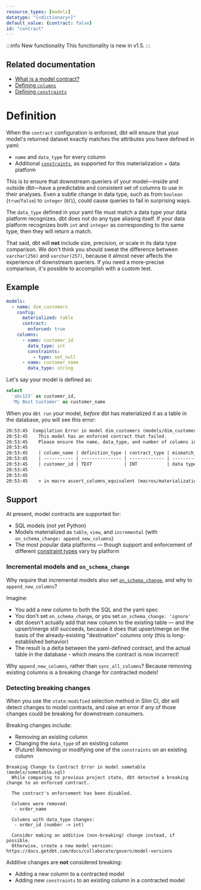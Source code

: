```yaml
---
resource_types: [models]
datatype: "{<dictionary>}"
default_value: {contract: false}
id: "contract"
---
```


:::info New functionality
This functionality is new in v1.5.
:::

## Related documentation
- [What is a model contract?](govern/model-contracts)
- [Defining `columns`](resource-properties/columns)
- [Defining `constraints`](resource-properties/constraints)

# Definition

When the `contract` configuration is enforced, dbt will ensure that your model's returned dataset exactly matches the attributes you have defined in yaml:
- `name` and `data_type` for every column
- Additional [`constraints`](resource-properties/constraints), as supported for this materialization + data platform

This is to ensure that downstream queriers of your model—inside and outside dbt—have a predictable and consistent set of columns to use in their analyses. Even a subtle change in data type, such as from `boolean` (`true`/`false`) to `integer` (`0`/`1`), could cause queries to fail in surprising ways.

The `data_type` defined in your yaml file must match a data type your data platform recognizes. dbt does not do any type aliasing itself. If your data platform recognizes both `int` and `integer` as corresponding to the same type, then they will return a match.

That said, dbt will **not** include size, precision, or scale in its data type comparison. We don't think you should sweat the difference between `varchar(256)` and `varchar(257)`, because it almost never affects the experience of downstream queriers. If you need a more-precise comparison, it's possible to accomplish with a custom test.

## Example

<File name='models/dim_customers.yml'>

```yml
models:
  - name: dim_customers
    config:
      materialized: table
      contract:
        enforced: true
    columns:
      - name: customer_id
        data_type: int
        constraints:
          - type: not_null
      - name: customer_name
        data_type: string
```

</File>

Let's say your model is defined as:

<File name='models/dim_customers.sql'>

```sql
select
  'abc123' as customer_id,
  'My Best Customer' as customer_name
```

</File>

When you `dbt run` your model, _before_ dbt has materialized it as a table in the database, you will see this error:
```txt
20:53:45  Compilation Error in model dim_customers (models/dim_customers.sql)
20:53:45    This model has an enforced contract that failed.
20:53:45    Please ensure the name, data_type, and number of columns in your contract match the columns in your model's definition.
20:53:45
20:53:45    | column_name | definition_type | contract_type | mismatch_reason    |
20:53:45    | ----------- | --------------- | ------------- | ------------------ |
20:53:45    | customer_id | TEXT            | INT           | data type mismatch |
20:53:45
20:53:45
20:53:45    > in macro assert_columns_equivalent (macros/materializations/models/table/columns_spec_ddl.sql)
```

## Support

At present, model contracts are supported for:
- SQL models (not yet Python)
- Models materialized as `table`, `view`, and `incremental` (with `on_schema_change: append_new_columns`)
- The most popular data platforms — though support and enforcement of different [constraint types](resource-properties/constraints) vary by platform

### Incremental models and `on_schema_change`

Why require that incremental models also set [`on_schema_change`](incremental-models#what-if-the-columns-of-my-incremental-model-change), and why to `append_new_columns`?

Imagine:
- You add a new column to both the SQL and the yaml spec
- You don't set `on_schema_change`, or you set `on_schema_change: 'ignore'`
- dbt doesn't actually add that new column to the existing table — and the upsert/merge still succeeds, because it does that upsert/merge on the basis of the already-existing "destination" columns only (this is long-established behavior)
- The result is a delta between the yaml-defined contract, and the actual table in the database - which means the contract is now incorrect!

Why `append_new_columns`, rather than `sync_all_columns`? Because removing existing columns is a breaking change for contracted models!

### Detecting breaking changes

When you use the `state:modified` selection method in Slim CI, dbt will detect changes to model contracts, and raise an error if any of those changes could be breaking for downstream consumers.

Breaking changes include:
- Removing an existing column
- Changing the `data_type` of an existing column
- (Future) Removing or modifying one of the `constraints` on an existing column

```
Breaking Change to Contract Error in model sometable (models/sometable.sql)
  While comparing to previous project state, dbt detected a breaking change to an enforced contract.

  The contract's enforcement has been disabled.

  Columns were removed:
   - order_name

  Columns with data_type changes:
   - order_id (number -> int)

  Consider making an additive (non-breaking) change instead, if possible.
  Otherwise, create a new model version: https://docs.getdbt.com/docs/collaborate/govern/model-versions
```

Additive changes are **not** considered breaking:
- Adding a new column to a contracted model
- Adding new `constraints` to an existing column in a contracted model

